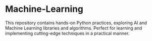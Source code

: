 # Machine-Learning
This repository contains hands-on Python practices, exploring AI and Machine Learning libraries and algorithms. Perfect for learning and implementing cutting-edge techniques in a practical manner.
